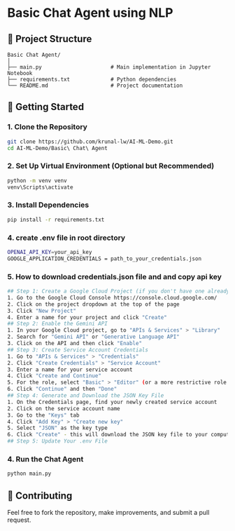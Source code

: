 # Basic Chat Agent using NLP

## 📁 Project Structure

```
Basic Chat Agent/
│
├── main.py                      # Main implementation in Jupyter Notebook
├── requirements.txt             # Python dependencies
└── README.md                    # Project documentation
```

## 🚀 Getting Started

### 1. Clone the Repository

```bash
git clone https://github.com/krunal-lw/AI-ML-Demo.git
cd AI-ML-Demo/Basic\ Chat\ Agent
```

### 2. Set Up Virtual Environment (Optional but Recommended)

```bash
python -m venv venv
venv\Scripts\activate
```

### 3. Install Dependencies

```bash
pip install -r requirements.txt
```
### 4. create .env file in root directory
```bash
OPENAI_API_KEY=your_api_key
GOOGLE_APPLICATION_CREDENTIALS = path_to_your_credentials.json
```
### 5. How to download credentials.json file and and copy api key
```bash
## Step 1: Create a Google Cloud Project (if you don't have one already)
1. Go to the Google Cloud Console https://console.cloud.google.com/
2. Click on the project dropdown at the top of the page
3. Click "New Project"
4. Enter a name for your project and click "Create"
## Step 2: Enable the Gemini API
1. In your Google Cloud project, go to "APIs & Services" > "Library"
2. Search for "Gemini API" or "Generative Language API"
3. Click on the API and then click "Enable"
## Step 3: Create Service Account Credentials
1. Go to "APIs & Services" > "Credentials"
2. Click "Create Credentials" > "Service Account"
3. Enter a name for your service account
4. Click "Create and Continue"
5. For the role, select "Basic" > "Editor" (or a more restrictive role if preferred)
6. Click "Continue" and then "Done"
## Step 4: Generate and Download the JSON Key File
1. On the Credentials page, find your newly created service account
2. Click on the service account name
3. Go to the "Keys" tab
4. Click "Add Key" > "Create new key"
5. Select "JSON" as the key type
6. Click "Create" - this will download the JSON key file to your computer
## Step 5: Update Your .env File
```

### 4. Run the Chat Agent

```bash
python main.py
```

## 🤝 Contributing

Feel free to fork the repository, make improvements, and submit a pull request.

